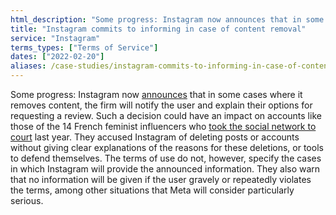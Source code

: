 ```yaml
---
html_description: "Some progress: Instagram now announces that in some cases where it removes content, the firm will notify the user and explain their options for requesting a review."
title: "Instagram commits to informing in case of content removal"
service: "Instagram"
terms_types: ["Terms of Service"]
dates: ["2022-02-20"]
aliases: /case-studies/instagram-commits-to-informing-in-case-of-content-removal
---
```


Some progress: Instagram now [announces](https://github.com/OpenTermsArchive/versions-france/commit/b8b71e45d56728242ce7c5da3e8b7ef790eec57a?short_path=311682c#) that in some cases where it removes content, the firm will notify the user and explain their options for requesting a review. Such a decision could have an impact on accounts like those of the 14 French feminist influencers who [took the social network to court](https://www.ouest-france.fr/high-tech/instagram/instagram-14-feministes-assignent-facebook-en-justice-apres-la-censure-de-leurs-contenus-7181707) last year. They accused Instagram of deleting posts or accounts without giving clear explanations of the reasons for these deletions, or tools to defend themselves. The terms of use do not, however, specify the cases in which Instagram will provide the announced information. They also warn that no information will be given if the user gravely or repeatedly violates the terms, among other situations that Meta will consider particularly serious.
